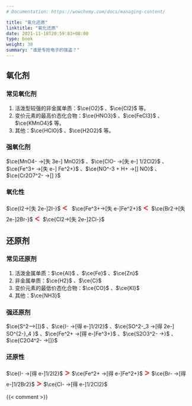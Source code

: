 ```yaml
---
# Documentation: https://wowchemy.com/docs/managing-content/

title: "氧化还原"
linktitle: "氧化还原"
date: 2021-11-18T20:59:03+08:00
type: book
weight: 30
summary: "谁是专抢电子的强盗？"
---
```


## 氧化剂

### 常见氧化剂

1. 活泼型较强的非金属单质：$\ce{O2}$ 、$\ce{Cl2}$ 等。
2. 变价元素的最高价态化合物：$\ce{HNO3}$ 、$\ce{FeCl3}$ 、$\ce{KMnO4}$ 等。
3. 其他：$\ce{HClO}$  、$\ce{H2O2}$ 等。

### 强氧化剂

$\ce{MnO4- ->[失 3e-] MnO2}$ 、$\ce{ClO- ->[失 e-] 1/2Cl2}$ 、$\ce{Fe^3+ ->[失 e-] Fe^2+}$ 、$\ce{NO^-3 + H+ ->[] NO}$ 、$\ce{Cr2O7^2- ->[] }$

### 氧化性

$\ce{I2->[失 2e-]2I-}$ <font color=red size=5> < </font> $\ce{Fe^3+->[失 e-]Fe^2+}$ <font color=red size=5> < </font> $\ce{Br2->[失 2e-]2Br-}$ <font color=red size=5> < </font> $\ce{Cl2->[失 2e-]2Cl-}$

## 还原剂

### 常见还原剂

1. 活泼金属单质：$\ce{Al}$ 、$\ce{Fe}$ 、$\ce{Zn}$
2. 非金属单质：$\ce{H2}$ 、$\ce{C}$
3. 变价元素的最低价态化合物：$\ce{CO}$ 、$\ce{KI}$
4. 其他：$\ce{NH3}$

### 强还原剂

$\ce{S^2-->[]}$ 、$\ce{I- ->[得 e-]1/2I2}$ 、$\ce{SO^2-_3 ->[得 2e-] SO^{2-}_4 }$ 、$\ce{Fe^2+ ->[得 e-]Fe^3+}$ 、$\ce{S2O3^2- ->}$ 、$\ce{C2O4^2- ->[]}$

### 还原性

$\ce{I- ->[得 e-]1/2I2}$ <font color=red size=5>></font> $\ce{Fe^2+ ->[得 e-]Fe^2+}$ <font color=red size=5>></font> $\ce{Br- ->[得 e-]1/2Br2}$ <font color=red size=5>></font> $\ce{Cl- ->[得 e-]1/2Cl2}$

{{< comment >}}
